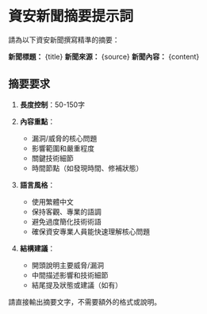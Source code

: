 # 資安新聞摘要提示詞

請為以下資安新聞撰寫精準的摘要：

**新聞標題：** {title}
**新聞來源：** {source}
**新聞內容：** 
{content}

## 摘要要求

1. **長度控制**：50-150字
2. **內容重點**：
   - 漏洞/威脅的核心問題
   - 影響範圍和嚴重程度
   - 關鍵技術細節
   - 時間節點（如發現時間、修補狀態）

3. **語言風格**：
   - 使用繁體中文
   - 保持客觀、專業的語調
   - 避免過度簡化技術術語
   - 確保資安專業人員能快速理解核心問題

4. **結構建議**：
   - 開頭說明主要威脅/漏洞
   - 中間描述影響和技術細節
   - 結尾提及狀態或建議（如有）

請直接輸出摘要文字，不需要額外的格式或說明。

